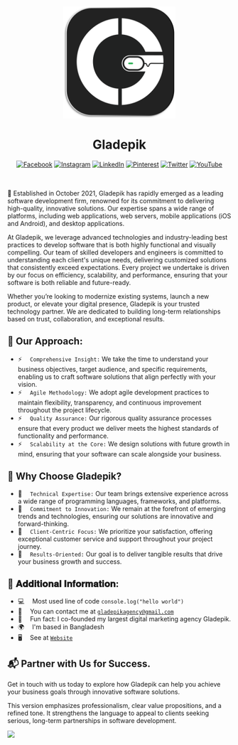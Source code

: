 
 <p align="center">
  <img src="2024gladepik.svg" width="50%" alt="Gladepik"> 
</p>

<h1 align="center">Gladepik</h1>

<div align="center">
  <a href="https://facebook.com/gladepik" target="_blank"><img src="https://img.shields.io/badge/Facebook-%231877F2.svg?logo=Facebook&logoColor=white" alt="Facebook"></a>
  <a href="https://instagram.com/gladepik" target="_blank"><img src="https://img.shields.io/badge/Instagram-%23E4405F.svg?logo=Instagram&logoColor=white" alt="Instagram"></a>
  <a href="https://linkedin.com/in/gladepik" target="_blank"><img src="https://img.shields.io/badge/LinkedIn-%230077B5.svg?logo=linkedin&logoColor=white" alt="LinkedIn"></a>
  <a href="https://pinterest.com/gladepik" target="_blank"><img src="https://img.shields.io/badge/Pinterest-%23E60023.svg?logo=Pinterest&logoColor=white" alt="Pinterest"></a>
  <a href="https://twitter.com/gladepik" target="_blank"><img src="https://img.shields.io/badge/Twitter-%231DA1F2.svg?logo=Twitter&logoColor=white" alt="Twitter"></a>
  <a href="https://youtube.com/@gladepik" target="_blank"><img src="https://img.shields.io/badge/YouTube-%23FF0000.svg?logo=YouTube&logoColor=white" alt="YouTube"></a>
</div>

<br>
<br>


🔭 Established in October 2021, Gladepik has rapidly emerged as a leading software development firm, renowned for its commitment to delivering high-quality, innovative solutions. Our expertise spans a wide range of platforms, including web applications, web servers, mobile applications (iOS and Android), and desktop applications.

At Gladepik, we leverage advanced technologies and industry-leading best practices to develop software that is both highly functional and visually compelling. Our team of skilled developers and engineers is committed to understanding each client's unique needs, delivering customized solutions that consistently exceed expectations. Every project we undertake is driven by our focus on efficiency, scalability, and performance, ensuring that your software is both reliable and future-ready.

Whether you’re looking to modernize existing systems, launch a new product, or elevate your digital presence, Gladepik is your trusted technology partner. We are dedicated to building long-term relationships based on trust, collaboration, and exceptional results.

🚀 Our Approach:
------------------

* ⚡ &emsp;`Comprehensive Insight:` We take the time to understand your business objectives, target audience, and specific requirements, enabling us to craft software solutions that align perfectly with your vision.
* ⚡ &emsp;`Agile Methodology:` We adopt agile development practices to maintain flexibility, transparency, and continuous improvement throughout the project lifecycle.
* ⚡ &emsp;`Quality Assurance:` Our rigorous quality assurance processes ensure that every product we deliver meets the highest standards of functionality and performance.
* ⚡ &emsp;`Scalability at the Core:` We design solutions with future growth in mind, ensuring that your software can scale alongside your business.

🤝 Why Choose Gladepik?
--------------------------

* 🌱 &emsp;`Technical Expertise:` Our team brings extensive experience across a wide range of programming languages, frameworks, and platforms.
* 🌱 &emsp;`Commitment to Innovation:` We remain at the forefront of emerging trends and technologies, ensuring our solutions are innovative and forward-thinking.
* 🌱 &emsp;`Client-Centric Focus:` We prioritize your satisfaction, offering exceptional customer service and support throughout your project journey.
* 🌱 &emsp;`Results-Oriented:` Our goal is to deliver tangible results that drive your business growth and success.

🪪 𝐀𝐝𝐝𝐢𝐭𝐢𝐨𝐧𝐚𝐥 𝐈𝐧𝐟𝐨𝐫𝐦𝐚𝐭𝐢𝐨𝐧:
--------------------------------
* :computer: &emsp;Most used line of code `console.log("hello world")` <br/>
* :e-mail: &emsp;You can contact me at [`gladepikagency@gmail.com`](mailto:gladepikagency@gmail.com)<br/>
* 🏢 &emsp;Fun fact: I co-founded my largest digital marketing agency Gladepik.
* 🌍 &emsp;I'm based in Bangladesh
* 🖥️ &emsp;See at [`Website`](http://gladepik.com)

📬 Partner with Us for Success.
----------------------------

Get in touch with us today to explore how Gladepik can help you achieve your business goals through innovative software solutions.

This version emphasizes professionalism, clear value propositions, and a refined tone. It strengthens the language to appeal to clients seeking serious, long-term partnerships in software development.

 [![](https://visitcount.itsvg.in/api?id=gladepik&icon=2&color=1)](https://visitcount.itsvg.in)
